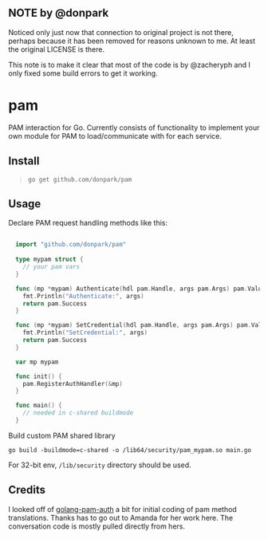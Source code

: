 ## NOTE by @donpark

Noticed only just now that connection to original project is not there,
perhaps because it has been removed for reasons unknown to me.
At least the original LICENSE is there.

This note is to make it clear that most of the code is by @zacheryph and
I only fixed some build errors to get it working.

# pam

PAM interaction for Go.  Currently consists of functionality to implement your own module
for PAM to load/communicate with for each service.

## Install

> `go get github.com/donpark/pam`

## Usage

Declare PAM request handling methods like this:

```go

  import "github.com/donpark/pam"
  
  type mypam struct {
    // your pam vars
  }

  func (mp *mypam) Authenticate(hdl pam.Handle, args pam.Args) pam.Value {
    fmt.Println("Authenticate:", args)
    return pam.Success
  }

  func (mp *mypam) SetCredential(hdl pam.Handle, args pam.Args) pam.Value {
    fmt.Println("SetCredential:", args)
    return pam.Success
  }

  var mp mypam

  func init() {
    pam.RegisterAuthHandler(&mp)
  }

  func main() {
    // needed in c-shared buildmode
  }
```

Build custom PAM shared library

    go build -buildmode=c-shared -o /lib64/security/pam_mypam.so main.go

For 32-bit env, `/lib/security` directory should be used.

## Credits

I looked off of [golang-pam-auth](https://github.com/AmandaCameron/golang-pam-auth) a bit for
initial coding of pam method translations.  Thanks has to go out to Amanda for her work here.
The conversation code is mostly pulled directly from hers.
